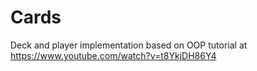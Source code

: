 # Cards
Deck and player implementation based on OOP tutorial at https://www.youtube.com/watch?v=t8YkjDH86Y4
